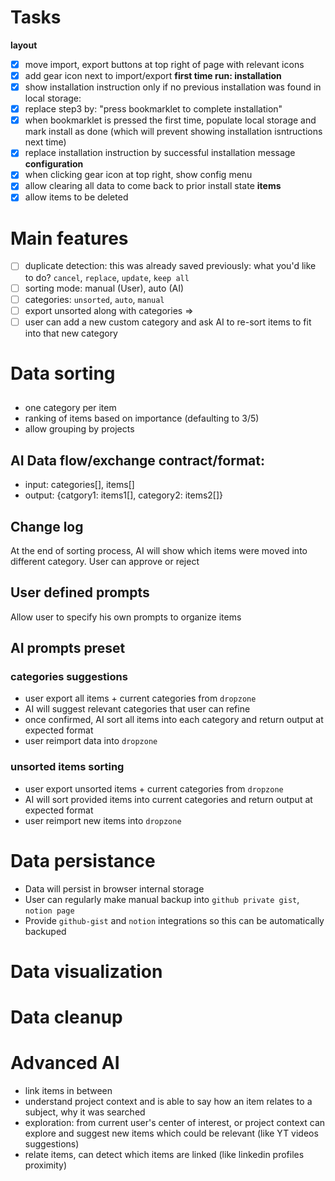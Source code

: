 # Tasks
**layout**
- [x] move import, export buttons at top right of page with relevant icons
- [x] add gear icon next to import/export
**first time run: installation**
- [x] show installation instruction only if no previous installation was found in local storage:
- [x] replace step3 by: "press bookmarklet to complete installation"
- [x] when bookmarklet is pressed the first time, populate local storage and mark install as done (which will prevent showing installation isntructions next time)
- [x] replace installation instruction by successful installation message
**configuration**
- [x] when clicking gear icon at top right, show config menu
- [x] allow clearing all data to come back to prior install state
**items**
- [x] allow items to be deleted

# Main features
- [ ] duplicate detection:
 this was already saved previously: what you'd like to do?
    `cancel`, `replace`, `update`, `keep all`
- [ ] sorting mode: manual (User), auto (AI)
- [ ] categories: `unsorted`, `auto`, `manual`
- [ ] export unsorted along with categories =>
- [ ] user can add a new custom category and ask AI to re-sort items to fit into that new category

# Data sorting

## 
- one category per item
- ranking of items based on importance (defaulting to 3/5) 
- allow grouping by projects

## AI Data flow/exchange contract/format:
- input: categories[], items[]
- output: {catgory1: items1[], category2: items2[]}

## Change log
At the end of sorting process, AI will show which items were moved into different category.
User can approve or reject

## User defined prompts
Allow user to specify his own prompts to organize items

## AI prompts preset
### categories suggestions 
- user export all items + current categories from `dropzone`
- AI will suggest relevant categories that user can refine
- once confirmed, AI sort all items into each category and return output at expected format
- user reimport data into `dropzone`

### unsorted items sorting
- user export unsorted items + current categories from `dropzone`
- AI will sort provided items into current categories and return output at expected format
- user reimport new items into `dropzone`

# Data persistance
- Data will persist in browser internal storage
- User can regularly make manual backup into `github private gist`, `notion page`
- Provide `github-gist` and `notion` integrations so this can be automatically backuped

# Data visualization

# Data cleanup

# Advanced AI
- link items in between
- understand project context and is able to say how an item relates to a subject, why it was searched
- exploration: from current user's center of interest, or project context can explore and suggest new items which could be relevant (like YT videos suggestions)
- relate items, can detect which items are linked (like linkedin profiles proximity)
